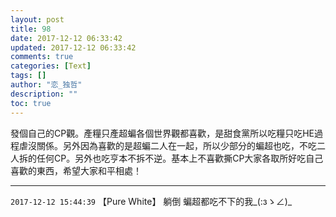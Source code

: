 ```yaml
---
layout: post
title: 98
date: 2017-12-12 06:33:42
updated: 2017-12-12 06:33:42
comments: true
categories: [Text]
tags: []
author: "恋_独哲"
description: ""
toc: true
---
```


<p dir="ltr"  >發個自己的CP觀。產糧只產超蝙各個世界觀都喜歡，是甜食黨所以吃糧只吃HE過程虐沒關係。另外因為喜歡的是超蝙二人在一起，所以少部分的蝙超也吃，不吃二人拆的任何CP。另外也吃亨本不拆不逆。基本上不喜歡撕CP大家各取所好吃自己喜歡的東西，希望大家和平相處！ ​​​</p>

---

`2017-12-12 15:44:39` 【Pure White】 躺倒 蝙超都吃不下的我\_(:зゝ∠)\_
